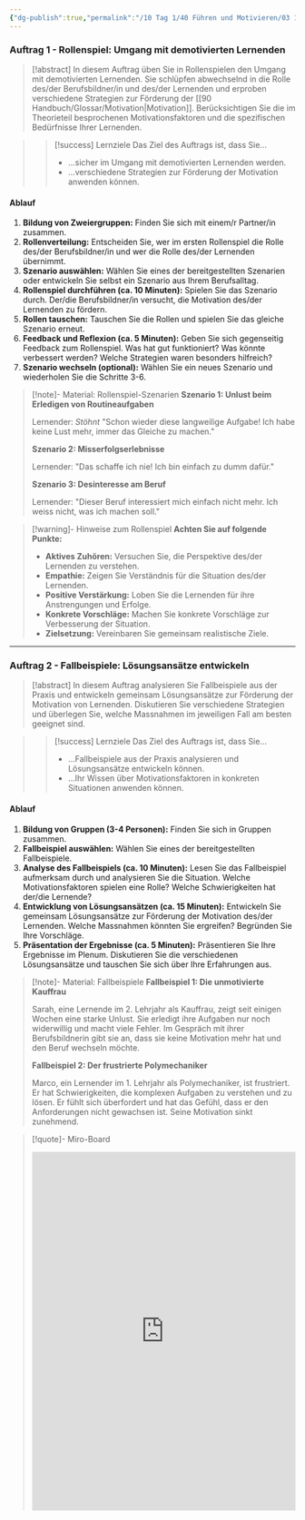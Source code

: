 ```yaml
---
{"dg-publish":true,"permalink":"/10 Tag 1/40 Führen und Motivieren/03 1/"}
---
```


### Auftrag 1 - Rollenspiel: Umgang mit demotivierten Lernenden

>[!abstract] In diesem Auftrag üben Sie in Rollenspielen den Umgang mit demotivierten Lernenden. Sie schlüpfen abwechselnd in die Rolle des/der Berufsbildner/in und des/der Lernenden und erproben verschiedene Strategien zur Förderung der [[90 Handbuch/Glossar/Motivation\|Motivation]].  Berücksichtigen Sie die im Theorieteil besprochenen Motivationsfaktoren und die spezifischen Bedürfnisse Ihrer Lernenden.

>> [!success] Lernziele
>> Das Ziel des Auftrags ist, dass Sie...
>> * ...sicher im Umgang mit demotivierten Lernenden werden.
>> * ...verschiedene Strategien zur Förderung der Motivation anwenden können.

#### Ablauf

1. **Bildung von Zweiergruppen:** Finden Sie sich mit einem/r Partner/in zusammen.
2. **Rollenverteilung:** Entscheiden Sie, wer im ersten Rollenspiel die Rolle des/der Berufsbildner/in und wer die Rolle des/der Lernenden übernimmt.
3. **Szenario auswählen:** Wählen Sie eines der bereitgestellten Szenarien oder entwickeln Sie selbst ein Szenario aus Ihrem Berufsalltag.
4. **Rollenspiel durchführen (ca. 10 Minuten):**  Spielen Sie das Szenario durch. Der/die Berufsbildner/in versucht, die Motivation des/der Lernenden zu fördern.
5. **Rollen tauschen:** Tauschen Sie die Rollen und spielen Sie das gleiche Szenario erneut.
6. **Feedback und Reflexion (ca. 5 Minuten):** Geben Sie sich gegenseitig Feedback zum Rollenspiel. Was hat gut funktioniert? Was könnte verbessert werden? Welche Strategien waren besonders hilfreich?
7. **Szenario wechseln (optional):**  Wählen Sie ein neues Szenario und wiederholen Sie die Schritte 3-6.

>[!note]- Material: Rollenspiel-Szenarien
>**Szenario 1: Unlust beim Erledigen von Routineaufgaben**
>
>Lernender: *Stöhnt* "Schon wieder diese langweilige Aufgabe! Ich habe keine Lust mehr, immer das Gleiche zu machen."
>
>**Szenario 2:  Misserfolgserlebnisse**
>
>Lernender: "Das schaffe ich nie! Ich bin einfach zu dumm dafür."
>
>**Szenario 3:  Desinteresse am Beruf**
>
>Lernender: "Dieser Beruf interessiert mich einfach nicht mehr. Ich weiss nicht, was ich machen soll."


>[!warning]- Hinweise zum Rollenspiel
>**Achten Sie auf folgende Punkte:**
>
>- **Aktives Zuhören:** Versuchen Sie, die Perspektive des/der Lernenden zu verstehen.
>- **Empathie:** Zeigen Sie Verständnis für die Situation des/der Lernenden.
>- **Positive Verstärkung:** Loben Sie die Lernenden für ihre Anstrengungen und Erfolge.
>- **Konkrete Vorschläge:** Machen Sie konkrete Vorschläge zur Verbesserung der Situation.
>- **Zielsetzung:**  Vereinbaren Sie gemeinsam realistische Ziele.


---
### Auftrag 2 - Fallbeispiele: Lösungsansätze entwickeln

>[!abstract] In diesem Auftrag analysieren Sie Fallbeispiele aus der Praxis und entwickeln gemeinsam Lösungsansätze zur Förderung der Motivation von Lernenden.  Diskutieren Sie verschiedene Strategien und überlegen Sie, welche Massnahmen im jeweiligen Fall am besten geeignet sind.

>> [!success] Lernziele
>> Das Ziel des Auftrags ist, dass Sie...
>> * ...Fallbeispiele aus der Praxis analysieren und Lösungsansätze entwickeln können.
>> * ...Ihr Wissen über Motivationsfaktoren in konkreten Situationen anwenden können.


#### Ablauf

1. **Bildung von Gruppen (3-4 Personen):**  Finden Sie sich in Gruppen zusammen.
2. **Fallbeispiel auswählen:**  Wählen Sie eines der bereitgestellten Fallbeispiele.
3. **Analyse des Fallbeispiels (ca. 10 Minuten):**  Lesen Sie das Fallbeispiel aufmerksam durch und analysieren Sie die Situation. Welche Motivationsfaktoren spielen eine Rolle?  Welche Schwierigkeiten hat der/die Lernende?
4. **Entwicklung von Lösungsansätzen (ca. 15 Minuten):**  Entwickeln Sie gemeinsam Lösungsansätze zur Förderung der Motivation des/der Lernenden. Welche Massnahmen könnten Sie ergreifen?  Begründen Sie Ihre Vorschläge.
5. **Präsentation der Ergebnisse (ca. 5 Minuten):**  Präsentieren Sie Ihre Ergebnisse im Plenum.  Diskutieren Sie die verschiedenen Lösungsansätze und tauschen Sie sich über Ihre Erfahrungen aus.


>[!note]- Material: Fallbeispiele
>**Fallbeispiel 1:  Die unmotivierte Kauffrau**
>
>Sarah, eine Lernende im 2. Lehrjahr als Kauffrau, zeigt seit einigen Wochen eine starke Unlust. Sie erledigt ihre Aufgaben nur noch widerwillig und macht viele Fehler. Im Gespräch mit ihrer Berufsbildnerin gibt sie an, dass sie keine Motivation mehr hat und den Beruf wechseln möchte.
>
>**Fallbeispiel 2: Der frustrierte Polymechaniker**
>
>Marco, ein Lernender im 1. Lehrjahr als Polymechaniker, ist frustriert. Er hat Schwierigkeiten, die komplexen Aufgaben zu verstehen und zu lösen.  Er fühlt sich überfordert und hat das Gefühl, dass er den Anforderungen nicht gewachsen ist.  Seine Motivation sinkt zunehmend.


>[!quote]- Miro-Board
><iframe width="100%" height="632" src="https://miro.com/app/live-embed/o9J_lssps7E=/?moveToViewport=-1540,-1522,1627,1177&embedId=424039572136" frameborder="0" scrolling="no" allow="fullscreen; clipboard-read; clipboard-write" allowfullscreen></iframe>
